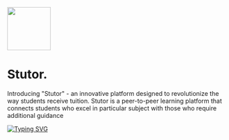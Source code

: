<img src="https://cdn.dribbble.com/users/5984233/screenshots/16237551/media/d5fdad762f17911a0e8cd6793a8c958b.gif" alt="" style="height: 100px;">

# Stutor.
Introducing "Stutor" -
an innovative platform designed to revolutionize the way students receive tuition. 
Stutor is a peer-to-peer learning platform that connects students who excel in particular subject with those who require additional guidance

[![Typing SVG](https://readme-typing-svg.demolab.com/?lines=Introducing+"Stutor";An+Innovative+Platform+Designed;Revolutionizing+The+Way+Of+Tutions  )](https://git.io/typing-svg)

